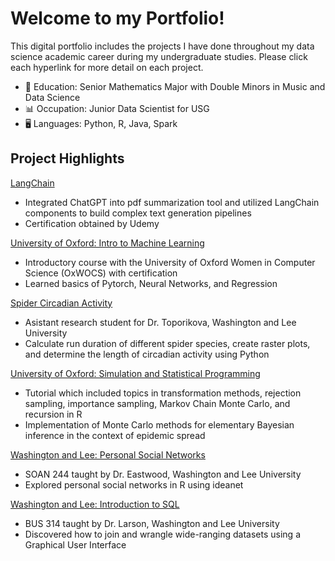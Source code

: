 # Welcome to my Portfolio!

This digital portfolio includes the projects I have done throughout my data science academic career during my undergraduate studies. Please click each hyperlink for more detail on each project.

- 🏫 Education: Senior Mathematics Major with Double Minors in Music and Data Science
- 📊 Occupation: Junior Data Scientist for USG
- 🖥️ Languages: Python, R, Java, Spark

## Project Highlights

[LangChain](https://github.com/alexispark02/LangChain) 
- Integrated ChatGPT into pdf summarization tool and utilized LangChain components to build complex text generation pipelines
- Certification obtained by Udemy

[University of Oxford: Intro to Machine Learning](https://github.com/alexispark02/Intro-to-ML/tree/main) 
- Introductory course with the University of Oxford Women in Computer Science (OxWOCS) with certification 
- Learned basics of Pytorch, Neural Networks, and Regression 

[Spider Circadian Activity](https://github.com/Toporikova-Lab/Spider-Circadian-Activity/tree/main/Calculating%20Spider%20Run%20Duration)
- Asistant research student for Dr. Toporikova, Washington and Lee University
- Calculate run duration of different spider species, create raster plots, and determine the length of circadian activity using Python

[University of Oxford: Simulation and Statistical Programming](https://github.com/alexispark02/Simulation-and-Statistical-Programming)
- Tutorial which included topics in transformation methods, rejection sampling, importance sampling, Markov Chain Monte Carlo, and recursion in R
- Implementation of Monte Carlo methods for elementary Bayesian inference in the context of epidemic spread

[Washington and Lee: Personal Social Networks](https://github.com/alexispark02/Personal-Social-Networks)
- SOAN 244 taught by Dr. Eastwood, Washington and Lee University
- Explored personal social networks in R using ideanet

[Washington and Lee: Introduction to SQL](https://github.com/alexispark02/Business-Data-Science)
- BUS 314 taught by Dr. Larson, Washington and Lee University
- Discovered how to join and wrangle wide-ranging datasets using a Graphical User Interface

<!--
**alexispark02/alexispark02** is a ✨ _special_ ✨ repository because its `README.md` (this file) appears on your GitHub profile.

Here are some ideas to get you started:

- 🔭 I’m currently working on ...
- 🌱 I’m currently learning ...
- 👯 I’m looking to collaborate on ...
- 🤔 I’m looking for help with ...
- 💬 Ask me about ...
- 📫 How to reach me: ...
- 😄 Pronouns: ...
- ⚡ Fun fact: ...

<img src="https://mochakroun.com/wp-content/uploads/2025/01/langchain3.webp" width="50" height="50"/> langchain pic
-->

